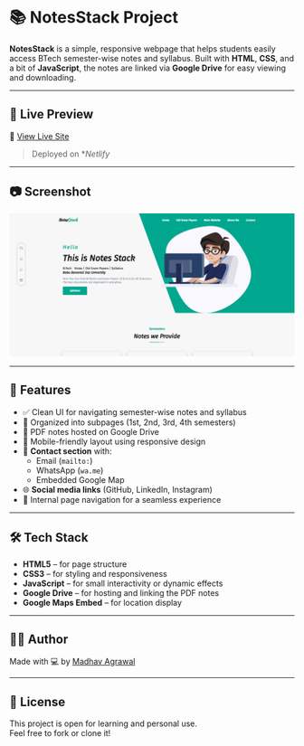 # 📚 NotesStack Project

**NotesStack** is a simple, responsive webpage that helps students easily access BTech semester-wise notes and syllabus.
Built with **HTML**, **CSS**, and a bit of **JavaScript**, the notes are linked via **Google Drive** for easy viewing and downloading.

---

## 🚀 Live Preview

🔗 [View Live Site](https://notesstacks.netlify.app)  
> Deployed on **Netlify*

---

## 📷 Screenshot

![NotesStack Homepage Preview](screenshot.png)

---

## 🧠 Features

- ✅ Clean UI for navigating semester-wise notes and syllabus 
- 📂 Organized into subpages (1st, 2nd, 3rd, 4th semesters)  
- 📄 PDF notes hosted on Google Drive  
- 📱 Mobile-friendly layout using responsive design 
- 📨 **Contact section** with:
  - Email (`mailto:`)
  - WhatsApp (`wa.me`)
  - Embedded Google Map
- 🌐 **Social media links** (GitHub, LinkedIn, Instagram) 
- 🔗 Internal page navigation for a seamless experience

---

## 🛠️ Tech Stack

- **HTML5** – for page structure  
- **CSS3** – for styling and responsiveness  
- **JavaScript** – for small interactivity or dynamic effects  
- **Google Drive** – for hosting and linking the PDF notes
- **Google Maps Embed** – for location display

---

## 🙋‍♂️ Author

Made with 💻 by [Madhav Agrawal](https://github.com/MadhavAgrawal06)

---

## 🪪 License

This project is open for learning and personal use.  
Feel free to fork or clone it!
